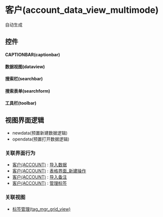 # 客户(account_data_view_multimode)  <!-- {docsify-ignore-all} -->


自动生成



## 控件
#### CAPTIONBAR(captionbar)
#### 数据视图(dataview)
#### 搜索栏(searchbar)
#### 搜索表单(searchform)
#### 工具栏(toolbar)

## 视图界面逻辑
  * newdata(预置新建数据逻辑)
  * opendata(预置打开数据逻辑)


### 关联界面行为
  * [客户(ACCOUNT)](module/crm/account) : [导入数据](module/crm/account#界面行为)
  * [客户(ACCOUNT)](module/crm/account) : [表格界面_新建操作](module/crm/account#界面行为)
  * [客户(ACCOUNT)](module/crm/account) : [导入备注](module/crm/account#界面行为)
  * [客户(ACCOUNT)](module/crm/account) : [管理标签](module/crm/account#界面行为)

### 关联视图
  * [标签管理(tag_mgr_grid_view)](app/view/tag_mgr_grid_view)

<script>
 const { createApp } = Vue
  createApp({
    data() {
      return {

      }
    }
  }).use(ElementPlus).mount('#app')
</script>